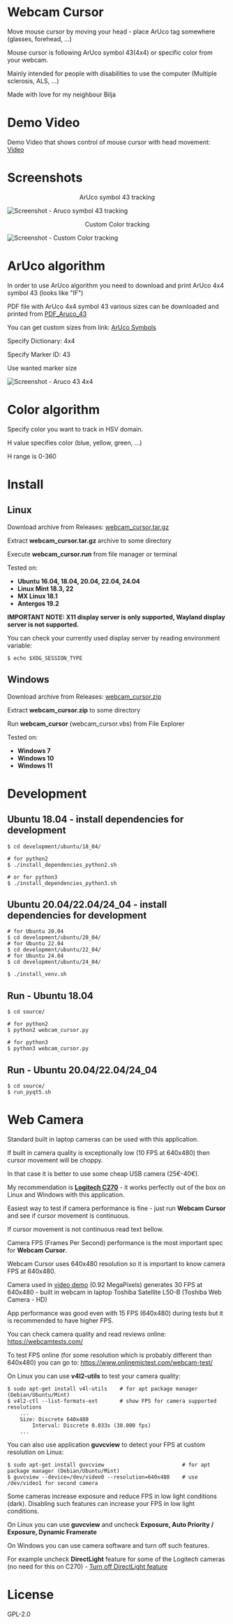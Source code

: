 # Webcam Cursor
Move mouse cursor by moving your head - place ArUco tag somewhere (glasses, forehead, ...)

Mouse cursor is following ArUco symbol 43(4x4) or specific color from your webcam.

Mainly intended for people with disabilities to use the computer (Multiple sclerosis, ALS, ...)

Made with love for my neighbour Bilja


# Demo Video
Demo Video that shows control of mouse cursor with head movement: [Video](https://www.youtube.com/watch?v=dbJvwXaWFdY)


# Screenshots
<p align="center">
    ArUco symbol 43 tracking
</p>

![Screenshot - Aruco symbol 43 tracking][aruco_screenshot]

<p align="center">
    Custom Color tracking
</p>

![Screenshot - Custom Color tracking][color_screenshot]


# ArUco algorithm
In order to use ArUco algorithm you need to download and print ArUco 4x4 symbol 43 (looks like "IF")

PDF file with ArUco 4x4 symbol 43 various sizes can be downloaded and printed from [PDF_Aruco_43](https://github.com/nexayq/webcam_cursor/blob/master/data/aruco_markers/aruco_43_4x4/aruco_all_dimensions.pdf)

You can get custom sizes from link: [ArUco Symbols](http://chev.me/arucogen/)

Specify Dictionary: 4x4

Specify Marker ID: 43

Use wanted marker size

![Screenshot - Aruco 43 4x4][aruco_symbol]

# Color algorithm
Specify color you want to track in HSV domain.

H value specifies color (blue, yellow, green, ...)

H range is 0-360


# Install

## Linux
Download archive from Releases:  [webcam_cursor.tar.gz](https://github.com/nexayq/webcam_cursor/releases/download/webcam_cursor_v2.5/webcam_cursor.tar.gz)

Extract **webcam_cursor.tar.gz** archive to some directory

Execute **webcam_cursor.run** from file manager or terminal

Tested on:
* **Ubuntu 16.04, 18.04, 20.04, 22.04, 24.04**
* **Linux Mint 18.3, 22**
* **MX Linux 18.1**
* **Antergos 19.2**

**IMPORTANT NOTE: X11 display server is only supported, Wayland display server is not supported.**

You can check your currently used display server by reading environment variable:
```
$ echo $XDG_SESSION_TYPE
```

## Windows
Download archive from Releases:  [webcam_cursor.zip](https://github.com/nexayq/webcam_cursor/releases/download/webcam_cursor_v2.5/webcam_cursor.zip)

Extract **webcam_cursor.zip** to some directory

Run **webcam_cursor** (webcam_cursor.vbs) from File Explorer

Tested on:
* **Windows 7**
* **Windows 10**
* **Windows 11**

# Development

## Ubuntu 18.04 - install dependencies for development
    $ cd development/ubuntu/18_04/

    # for python2
    $ ./install_dependencies_python2.sh

    # or for python3
    $ ./install_dependencies_python3.sh

## Ubuntu 20.04/22.04/24_04 - install dependencies for development

    # for Ubuntu 20.04
    $ cd development/ubuntu/20_04/
    # for Ubuntu 22.04
    $ cd development/ubuntu/22_04/
    # for Ubuntu 24.04
    $ cd development/ubuntu/24_04/

    $ ./install_venv.sh


## Run - Ubuntu 18.04
    $ cd source/

    # for python2
    $ python2 webcam_cursor.py

    # for python3
    $ python3 webcam_cursor.py

## Run - Ubuntu 20.04/22.04/24_04
    $ cd source/
    $ run_pyqt5.sh


# Web Camera

Standard built in laptop cameras can be used with this application.

If built in camera quality is exceptionally low (10 FPS at 640x480) then cursor movement will be choppy.

In that case it is better to use some cheap USB camera (25€-40€).

My recommendation is [**Logitech C270**](https://www.amazon.com/Logitech-Widescreen-designed-Calling-Recording/dp/B004FHO5Y6) - it works perfectly out of the box on Linux and Windows with this application.

Easiest way to test if camera performance is fine - just run **Webcam Cursor** and see if cursor movement is continuous.

If cursor movement is not continuous read text bellow.

Camera FPS (Frames Per Second) performance is the most important spec for **Webcam Cursor**.

Webcam Cursor uses 640x480 resolution so it is important to know camera FPS at 640x480.

Camera used in [video demo](https://www.youtube.com/watch?v=dbJvwXaWFdY&t=5m25s) (0.92 MegaPixels) generates 30 FPS at 640x480 - built in webcam in laptop Toshiba Satellite L50-B (Toshiba Web Camera - HD)

App performance was good even with 15 FPS (640x480) during tests but it is recommended to have higher FPS.

You can check camera quality and read reviews online:
    https://webcamtests.com/

To test FPS online (for some resolution which is probably different than 640x480) you can go to:
    https://www.onlinemictest.com/webcam-test/

On Linux you can use **v4l2-utils** to test your camera quality:

    $ sudo apt-get install v4l-utils    # for apt package manager (Debian/Ubuntu/Mint)
    $ v4l2-ctl --list-formats-ext       # show FPS for camera supported resolutions
        ...
        Size: Discrete 640x480
            Interval: Discrete 0.033s (30.000 fps)
        ...

You can also use application **guvcview** to detect your FPS at custom resolution on Linux:

    $ sudo apt-get install guvcview                         # for apt package manager (Debian/Ubuntu/Mint)
    $ guvcview --device=/dev/video0 --resolution=640x480    # use /dev/video1 for second camera


Some cameras increase exposure and reduce FPS in low light conditions (dark). Disabling such features can increase your FPS in low light conditions.

On Linux you can use **guvcview** and uncheck **Exposure, Auto Priority / Exposure, Dynamic Framerate**

On Windows you can use camera software and turn off such features.

For example uncheck **DirectLight** feature for some of the Logitech cameras (no need for this on C270) - [Turn off DirectLight feature](https://www.youtube.com/watch?v=v5H7x21apyE)


# License

GPL-2.0


[aruco_screenshot]:       https://github.com/nexayq/webcam_cursor/blob/master/data/screenshots/aruco_screenshot.png
[color_screenshot]:       https://github.com/nexayq/webcam_cursor/blob/master/data/screenshots/color_screenshot.png

[aruco_symbol]:           https://github.com/nexayq/webcam_cursor/blob/master/source/aruco_43.png
